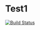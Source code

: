 # Test1
[![Build Status](https://travis-ci.org/Aravindpogu/Test1.svg?branch=master)](https://travis-ci.org/Aravindpogu/Test1)
